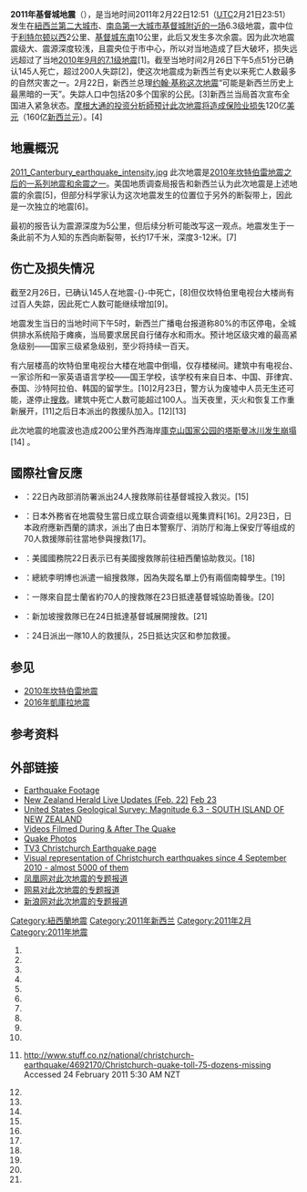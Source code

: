**2011年基督城地震**（），是当地时间2011年2月22日12:51（[UTC](https://zh.wikipedia.org/wiki/UTC "wikilink")2月21日23:51）发生在[紐西兰第二大城市](https://zh.wikipedia.org/wiki/紐西兰 "wikilink")、[南岛第一大城市](https://zh.wikipedia.org/wiki/南岛 "wikilink")[基督城附近的一场](../Page/基督城.md "wikilink")6.3级地震，震中位于[利特尔顿以西](https://zh.wikipedia.org/wiki/利特尔顿 "wikilink")2公里、[基督城东南](../Page/基督城.md "wikilink")10公里，此后又发生多次余震。因为此次地震震级大、震源深度较浅，且震央位于市中心，所以对当地造成了巨大破坏，损失远远超过了当地[2010年9月的7.1级地震](../Page/2010年坎特伯雷地震.md "wikilink")\[1\]。截至当地时间2月26日下午5点51分已确认145人死亡，超过200人失踪\[2\]，使这次地震成为新西兰有史以来死亡人数最多的自然灾害之一。2月22日，新西兰总理[约翰·基称这次地震](https://zh.wikipedia.org/wiki/约翰·基 "wikilink")“可能是新西兰历史上最黑暗的一天”。失踪人口中包括20多个国家的公民。\[3\]新西兰当局首次宣布全国进入紧急状态。[摩根大通的投资分析師预计此次地震将造成保险业损失](https://zh.wikipedia.org/wiki/JP摩根 "wikilink")120亿[美元](../Page/美元.md "wikilink")（160亿[新西兰元](https://zh.wikipedia.org/wiki/新西兰元 "wikilink")）。\[4\]

## 地震概況

[2011_Canterbury_earthquake_intensity.jpg](https://zh.wikipedia.org/wiki/File:2011_Canterbury_earthquake_intensity.jpg "fig:2011_Canterbury_earthquake_intensity.jpg")
此次地震是[2010年坎特伯雷地震之后的一系列地震和余震之一](../Page/2010年坎特伯雷地震.md "wikilink")。美国地质调查局报告和新西兰认为此次地震是上述地震的余震\[5\]，但部分科学家认为这次地震发生的位置位于另外的断裂带上，因此是一次独立的地震\[6\]。

最初的报告认为震源深度为5公里，但后续分析可能改写这一观点。地震发生于一条此前不为人知的东西向断裂带，长约17千米，深度3-12米。\[7\]

## 伤亡及损失情况

截至2月26日，已确认145人在地震-{}-中死亡，\[8\]但仅坎特伯里电视台大楼尚有过百人失踪，因此死亡人数可能继续增加\[9\]。

地震发生当日的当地时间下午5时，新西兰广播电台报道称80%的市区停电，全城供排水系统陷于瘫痪，当局要求居民自行储存水和雨水。预计地区级灾难的最高紧急级别——国家三级紧急级别，至少将持续一百天。

有六层楼高的坎特伯里电视台大楼在地震中倒塌，仅存楼梯间。建筑中有电视台、一家诊所和一家英语语言学校——国王学校，该学校有来自日本、中国、菲律宾、泰国、沙特阿拉伯、韩国的留学生。\[10\]2月23日，警方认为废墟中人员无生还可能，遂停止[搜救](https://zh.wikipedia.org/wiki/搜救 "wikilink")。建筑中死亡人数可能超过100人。当天夜里，灭火和恢复工作重新展开，\[11\]之后日本派出的救援队加入。\[12\]\[13\]

此次地震的地震波也造成200公里外西海岸[庫克山国家公园的](https://zh.wikipedia.org/wiki/庫克山国家公园 "wikilink")[塔斯曼冰川发生崩塌](https://zh.wikipedia.org/wiki/塔斯曼冰川 "wikilink")\[14\]
。

## 國際社會反應

  - ：22日內政部消防署派出24人搜救隊前往基督城投入救災。\[15\]

  - ：日本外務省在地震發生當日成立联合调查组以蒐集資料\[16\]。2月23日，日本政府應新西蘭的請求，派出了由日本警察厅、消防厅和海上保安厅等组成的70人救援隊前往當地參與搜救\[17\]。

  - ：美國國務院22日表示已有美國搜救隊前往紐西蘭協助救災。\[18\]

  - ：總統李明博也派遣一組搜救隊，因為失蹤名單上仍有兩個南韓學生。\[19\]

  - ：一隊來自昆士蘭省約70人的搜救隊在23日抵達基督城協助善後。\[20\]

  - ：新加坡搜救隊已在24日抵達基督城展開搜救。\[21\]

  - ：24日派出一隊10人的救援队，25日抵达灾区和参加救援。

## 参见

  - [2010年坎特伯雷地震](../Page/2010年坎特伯雷地震.md "wikilink")
  - [2016年凱庫拉地震](https://zh.wikipedia.org/wiki/2016年凱庫拉地震 "wikilink")

## 参考资料

## 外部链接

  - [Earthquake
    Footage](https://web.archive.org/web/20110225111019/http://video.news.com.au/1808403836/Earthquake-in-New-Zealand)
  - [New Zealand Herald Live Updates
    (Feb. 22)](http://www.nzherald.co.nz/nz/news/article.cfm?c_id=1&objectid=10707997)
    [Feb 23](http://www.nzherald.co.nz/nz/news/article.cfm?c_id=1&objectid=10708163)
  - [United States Geological Survey: Magnitude 6.3 - SOUTH ISLAND OF
    NEW
    ZEALAND](https://web.archive.org/web/20110225013938/http://earthquake.usgs.gov/earthquakes/eqinthenews/2011/usb0001igm/)
  - [Videos Filmed During & After The
    Quake](http://www.educatedearth.net/video.php?id=4650)
  - [Quake
    Photos](http://www.stuff.co.nz/national/photos/4688271/Christchurch-aftershock-Feb-22)
  - [TV3 Christchurch Earthquake
    page](http://www.3news.co.nz/National/ChristchurchEarthquake/tabid/1438/Default.aspx)
  - [Visual representation of Christchurch earthquakes since 4
    September 2010 - almost 5000 of
    them](http://www.christchurchquakemap.co.nz/)
  - [凤凰网对此次地震的专题报道](http://news.ifeng.com/world/special/2011xinxilandizhen/)
  - [网易对此次地震的专题报道](http://news.163.com/special/newzealand_earthquake/)
  - [新浪网对此次地震的专题报道](http://news.sina.com.cn/z/NewZealand2011/)

[Category:紐西蘭地震](https://zh.wikipedia.org/wiki/Category:紐西蘭地震 "wikilink")
[Category:2011年新西兰](https://zh.wikipedia.org/wiki/Category:2011年新西兰 "wikilink")
[Category:2011年2月](https://zh.wikipedia.org/wiki/Category:2011年2月 "wikilink")
[Category:2011年地震](https://zh.wikipedia.org/wiki/Category:2011年地震 "wikilink")

1.

2.

3.

4.

5.

6.

7.

8.
9.

10.

11. <http://www.stuff.co.nz/national/christchurch-earthquake/4692170/Christchurch-quake-toll-75-dozens-missing>
    Accessed 24 February 2011 5:30 AM NZT

12.

13.

14.

15.

16.

17.

18.

19.

20.

21.